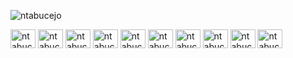 <p align="left">
  <img
    src="https://komarev.com/ghpvc/?username=ntabucejo&label=Profile%20views&color=0e75b6&style=flat"
    alt="ntabucejo"
  />
</p>
<p align="left">
  <img
    align="center"
    src="https://raw.githubusercontent.com/ntabucejo/ntabucejo/e766e8cfd9d2203dd71382404336ebf16d422cd2/assets/icons/html5-icon.svg"
    alt="ntabucejo"
    height="30"
    width="40"
  />
   <img
    align="center"
    src="https://raw.githubusercontent.com/ntabucejo/ntabucejo/e766e8cfd9d2203dd71382404336ebf16d422cd2/assets/icons/css3-icon.svg"
    alt="ntabucejo"
    height="30"
    width="40"
  />
   <img
    align="center"
    src="https://raw.githubusercontent.com/ntabucejo/ntabucejo/e766e8cfd9d2203dd71382404336ebf16d422cd2/assets/icons/javascript-icon.svg"
    alt="ntabucejo"
    height="30"
    width="40"
  />
   <img
    align="center"
    src="https://raw.githubusercontent.com/ntabucejo/ntabucejo/e766e8cfd9d2203dd71382404336ebf16d422cd2/assets/icons/nextjs-icon.svg"
    alt="ntabucejo"
    height="30"
    width="40"
  />
   <img
    align="center"
    src="https://raw.githubusercontent.com/ntabucejo/ntabucejo/e766e8cfd9d2203dd71382404336ebf16d422cd2/assets/icons/prisma-icon.svg"
    alt="ntabucejo"
    height="30"
    width="40"
  />
   <img
    align="center"
    src="https://raw.githubusercontent.com/ntabucejo/ntabucejo/e766e8cfd9d2203dd71382404336ebf16d422cd2/assets/icons/reactjs-icon.svg"
    alt="ntabucejo"
    height="30"
    width="40"
  />
   <img
    align="center"
    src="https://raw.githubusercontent.com/ntabucejo/ntabucejo/e766e8cfd9d2203dd71382404336ebf16d422cd2/assets/icons/sass-icon.svg"
    alt="ntabucejo"
    height="30"
    width="40"
  />
  <img
    align="center"
    src="https://raw.githubusercontent.com/ntabucejo/ntabucejo/e766e8cfd9d2203dd71382404336ebf16d422cd2/assets/icons/tailwindcss-icon.svg"
    alt="ntabucejo"
    height="30"
    width="40"
  />
  <img
    align="center"
    src="https://raw.githubusercontent.com/ntabucejo/ntabucejo/e766e8cfd9d2203dd71382404336ebf16d422cd2/assets/icons/typescript-icon.svg"
    alt="ntabucejo"
    height="30"
    width="40"
  />
  <img
    align="center"
    src="https://raw.githubusercontent.com/ntabucejo/ntabucejo/e766e8cfd9d2203dd71382404336ebf16d422cd2/assets/icons/zustand-icon.svg"
    alt="ntabucejo"
    height="30"
    width="40"
  />
</p>
